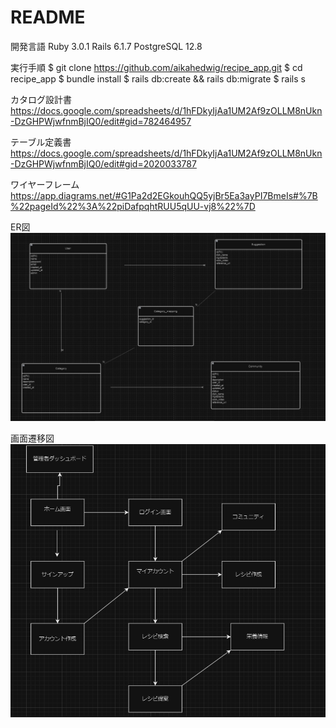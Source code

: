 # README
開発言語
Ruby 3.0.1
Rails 6.1.7
PostgreSQL 12.8

実行手順
$ git clone https://github.com/aikahedwig/recipe_app.git
$ cd recipe_app
$ bundle install
$ rails db:create && rails db:migrate
$ rails s

カタログ設計書
https://docs.google.com/spreadsheets/d/1hFDkyIjAa1UM2Af9zOLLM8nUkn-DzGHPWjwfnmBjIQ0/edit#gid=782464957

テーブル定義書
https://docs.google.com/spreadsheets/d/1hFDkyIjAa1UM2Af9zOLLM8nUkn-DzGHPWjwfnmBjIQ0/edit#gid=2020033787

ワイヤーフレーム
https://app.diagrams.net/#G1Pa2d2EGkouhQQ5yjBr5Ea3ayPI7BmeIs#%7B%22pageId%22%3A%22piDafpqhtRUU5qUU-vj8%22%7D

ER図
![alt text](image.png)

画面遷移図
![alt text](image-1.png)